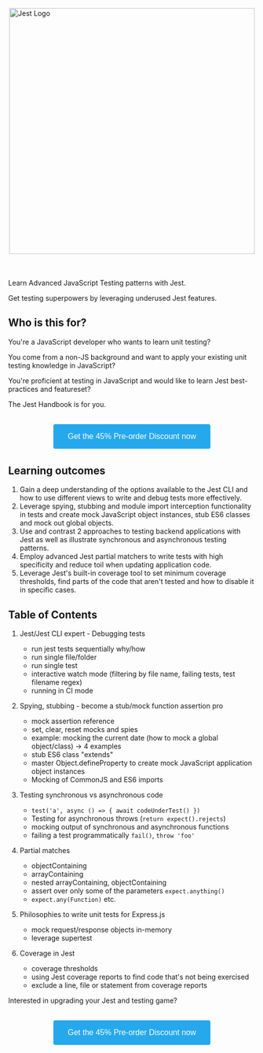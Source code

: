 <style>
  button {
    display: block;
    width: 100%;
    max-width: 320px;
    margin: 2em auto;
    background: #26A8ED;
    border: 0;
    border-radius: 0.25em;
    color: #fff;
    outline: 0;
    padding: 1em 1.5em;
    font-size: 16px;
    box-sizing: border-box;
    cursor: pointer;
  }
  .logo {
    margin-left: auto;
    margin-right: auto;
    margin-bottom: 50px;
    display: flex;
  }
</style>
<img src="https://i.imgur.com/XxWABVw.png" class="logo" width="500px" alt="Jest Logo" />

Learn Advanced JavaScript Testing patterns with Jest.


Get testing superpowers by leveraging underused Jest features.

## Who is this for?


You're a JavaScript developer who wants to learn unit testing?

You come from a non-JS background and want to apply your existing unit testing knowledge in JavaScript?

You're proficient at testing in JavaScript and would like to learn Jest best-practices and featureset?

The Jest Handbook is for you.

<button class="cp-button" data-seller="hugo" data-checkout="jest-handbook">Get the 45% Pre-order Discount now</button>


## Learning outcomes

1. Gain a deep understanding of the options available to the Jest CLI and how to use different views to write and debug tests more effectively. 
2. Leverage spying, stubbing and module import interception functionality in tests and create mock JavaScript object instances, stub ES6 classes and mock out global objects.
3. Use and contrast 2 approaches to testing backend applications with Jest as well as illustrate synchronous and asynchronous testing patterns.
4. Employ advanced Jest partial matchers to write tests with high specificity and reduce toil when updating application code.
5. Leverage Jest's built-in coverage tool to set minimum coverage thresholds, find parts of the code that aren't tested and how to disable it in specific cases.

## Table of Contents

1. Jest/Jest CLI expert - Debugging tests
   - run jest tests sequentially why/how
   - run single file/folder
   - run single test
   - interactive watch mode (filtering by file name, failing tests, test filename regex)
   - running in CI mode

2. Spying, stubbing - become a stub/mock function assertion pro
   - mock assertion reference
   - set, clear, reset mocks and spies
   - example: mocking the current date (how to mock a global object/class) -> 4 examples
   - stub ES6 class "extends"
   - master Object.defineProperty to create mock JavaScript application object instances
   - Mocking of CommonJS and ES6 imports

5. Testing synchronous vs asynchronous code
   - `test('a', async () => { await codeUnderTest() })`
   - Testing for asynchronous throws (`return expect().rejects`)
   - mocking output of synchronous and asynchronous functions
   - failing a test programmatically `fail()`, `throw 'foo'`

6. Partial matches
   - objectContaining
   - arrayContaining
   - nested arrayContaining, objectContaining
   - assert over only some of the parameters `expect.anything()`
   - `expect.any(Function)` etc.

5. Philosophies to write unit tests for Express.js
   - mock request/response objects in-memory
   - leverage supertest

6. Coverage in Jest
   - coverage thresholds
   - using Jest coverage reports to find code that's not being exercised
   - exclude a line, file or statement from coverage reports


Interested in upgrading your Jest and testing game?

<button class="cp-button" data-seller="hugo" data-checkout="jest-handbook">Get the 45% Pre-order Discount now</button>


<script type="text/javascript" src="https://checkoutpage.co/js/overlay.js" defer></script>
<script async defer src="https://cdn.simpleanalytics.io/hello.js"></script>
<noscript><img src="https://api.simpleanalytics.io/hello.gif" alt=""></noscript>
